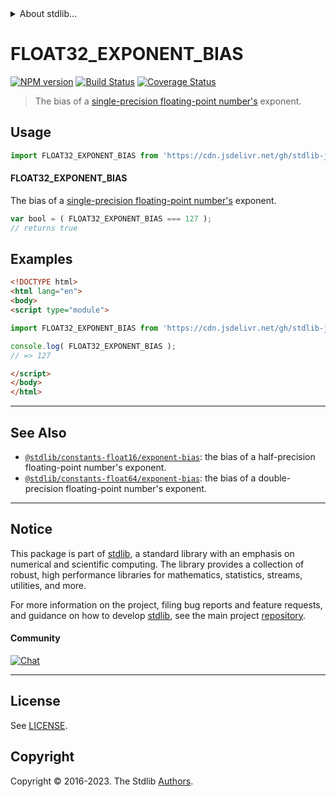<!--

@license Apache-2.0

Copyright (c) 2018 The Stdlib Authors.

Licensed under the Apache License, Version 2.0 (the "License");
you may not use this file except in compliance with the License.
You may obtain a copy of the License at

   http://www.apache.org/licenses/LICENSE-2.0

Unless required by applicable law or agreed to in writing, software
distributed under the License is distributed on an "AS IS" BASIS,
WITHOUT WARRANTIES OR CONDITIONS OF ANY KIND, either express or implied.
See the License for the specific language governing permissions and
limitations under the License.

-->


<details>
  <summary>
    About stdlib...
  </summary>
  <p>We believe in a future in which the web is a preferred environment for numerical computation. To help realize this future, we've built stdlib. stdlib is a standard library, with an emphasis on numerical and scientific computation, written in JavaScript (and C) for execution in browsers and in Node.js.</p>
  <p>The library is fully decomposable, being architected in such a way that you can swap out and mix and match APIs and functionality to cater to your exact preferences and use cases.</p>
  <p>When you use stdlib, you can be absolutely certain that you are using the most thorough, rigorous, well-written, studied, documented, tested, measured, and high-quality code out there.</p>
  <p>To join us in bringing numerical computing to the web, get started by checking us out on <a href="https://github.com/stdlib-js/stdlib">GitHub</a>, and please consider <a href="https://opencollective.com/stdlib">financially supporting stdlib</a>. We greatly appreciate your continued support!</p>
</details>

# FLOAT32_EXPONENT_BIAS

[![NPM version][npm-image]][npm-url] [![Build Status][test-image]][test-url] [![Coverage Status][coverage-image]][coverage-url] <!-- [![dependencies][dependencies-image]][dependencies-url] -->

> The bias of a [single-precision floating-point number's][ieee754] exponent.



<section class="usage">

## Usage

```javascript
import FLOAT32_EXPONENT_BIAS from 'https://cdn.jsdelivr.net/gh/stdlib-js/constants-float32-exponent-bias@v0.1.1-esm/index.mjs';
```

#### FLOAT32_EXPONENT_BIAS

The bias of a [single-precision floating-point number's][ieee754] exponent.

```javascript
var bool = ( FLOAT32_EXPONENT_BIAS === 127 );
// returns true
```

</section>

<!-- /.usage -->

<section class="examples">

## Examples

<!-- TODO: better example -->

<!-- eslint no-undef: "error" -->

```html
<!DOCTYPE html>
<html lang="en">
<body>
<script type="module">

import FLOAT32_EXPONENT_BIAS from 'https://cdn.jsdelivr.net/gh/stdlib-js/constants-float32-exponent-bias@v0.1.1-esm/index.mjs';

console.log( FLOAT32_EXPONENT_BIAS );
// => 127

</script>
</body>
</html>
```

</section>

<!-- /.examples -->

<!-- C interface documentation. -->



<!-- Section for related `stdlib` packages. Do not manually edit this section, as it is automatically populated. -->

<section class="related">

* * *

## See Also

-   <span class="package-name">[`@stdlib/constants-float16/exponent-bias`][@stdlib/constants/float16/exponent-bias]</span><span class="delimiter">: </span><span class="description">the bias of a half-precision floating-point number's exponent.</span>
-   <span class="package-name">[`@stdlib/constants-float64/exponent-bias`][@stdlib/constants/float64/exponent-bias]</span><span class="delimiter">: </span><span class="description">the bias of a double-precision floating-point number's exponent.</span>

</section>

<!-- /.related -->

<!-- Section for all links. Make sure to keep an empty line after the `section` element and another before the `/section` close. -->


<section class="main-repo" >

* * *

## Notice

This package is part of [stdlib][stdlib], a standard library with an emphasis on numerical and scientific computing. The library provides a collection of robust, high performance libraries for mathematics, statistics, streams, utilities, and more.

For more information on the project, filing bug reports and feature requests, and guidance on how to develop [stdlib][stdlib], see the main project [repository][stdlib].

#### Community

[![Chat][chat-image]][chat-url]

---

## License

See [LICENSE][stdlib-license].


## Copyright

Copyright &copy; 2016-2023. The Stdlib [Authors][stdlib-authors].

</section>

<!-- /.stdlib -->

<!-- Section for all links. Make sure to keep an empty line after the `section` element and another before the `/section` close. -->

<section class="links">

[npm-image]: http://img.shields.io/npm/v/@stdlib/constants-float32-exponent-bias.svg
[npm-url]: https://npmjs.org/package/@stdlib/constants-float32-exponent-bias

[test-image]: https://github.com/stdlib-js/constants-float32-exponent-bias/actions/workflows/test.yml/badge.svg?branch=v0.1.1
[test-url]: https://github.com/stdlib-js/constants-float32-exponent-bias/actions/workflows/test.yml?query=branch:v0.1.1

[coverage-image]: https://img.shields.io/codecov/c/github/stdlib-js/constants-float32-exponent-bias/main.svg
[coverage-url]: https://codecov.io/github/stdlib-js/constants-float32-exponent-bias?branch=main

<!--

[dependencies-image]: https://img.shields.io/david/stdlib-js/constants-float32-exponent-bias.svg
[dependencies-url]: https://david-dm.org/stdlib-js/constants-float32-exponent-bias/main

-->

[chat-image]: https://img.shields.io/gitter/room/stdlib-js/stdlib.svg
[chat-url]: https://app.gitter.im/#/room/#stdlib-js_stdlib:gitter.im

[stdlib]: https://github.com/stdlib-js/stdlib

[stdlib-authors]: https://github.com/stdlib-js/stdlib/graphs/contributors

[umd]: https://github.com/umdjs/umd
[es-module]: https://developer.mozilla.org/en-US/docs/Web/JavaScript/Guide/Modules

[deno-url]: https://github.com/stdlib-js/constants-float32-exponent-bias/tree/deno
[umd-url]: https://github.com/stdlib-js/constants-float32-exponent-bias/tree/umd
[esm-url]: https://github.com/stdlib-js/constants-float32-exponent-bias/tree/esm
[branches-url]: https://github.com/stdlib-js/constants-float32-exponent-bias/blob/main/branches.md

[stdlib-license]: https://raw.githubusercontent.com/stdlib-js/constants-float32-exponent-bias/main/LICENSE

[ieee754]: https://en.wikipedia.org/wiki/IEEE_754-1985

<!-- <related-links> -->

[@stdlib/constants/float16/exponent-bias]: https://github.com/stdlib-js/constants-float16-exponent-bias/tree/esm

[@stdlib/constants/float64/exponent-bias]: https://github.com/stdlib-js/constants-float64-exponent-bias/tree/esm

<!-- </related-links> -->

</section>

<!-- /.links -->
